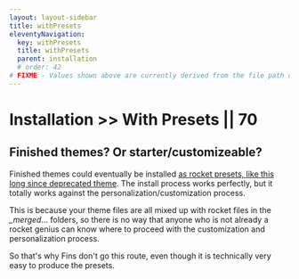 ```yaml
---
layout: layout-sidebar
title: withPresets
eleventyNavigation:
  key: withPresets
  title: withPresets
  parent: installation
  # order: 42
# FIXME - Values shown above are currently derived from the file path only, except order which is also commented out because it is optional. Correct as desired and delete comment(s).
---
```


# Installation >> With Presets || 70

## Finished themes? Or starter/customizeable?

Finished themes could eventually be installed [as rocket presets, like this long since deprecated theme](https://www.npmjs.com/package/@webappwriter/not-alphabet-rocket-theme). The install process works perfectly, but it totally works against the personalization/customization process. 

This is because your theme files are all mixed up with rocket files in the _\_merged_... folders, so there is no way that anyone who is not already a rocket genius can know where to proceed with the customization and personalization process.

So that's why Fins don't go this route, even though it is technically very easy to produce the presets.
